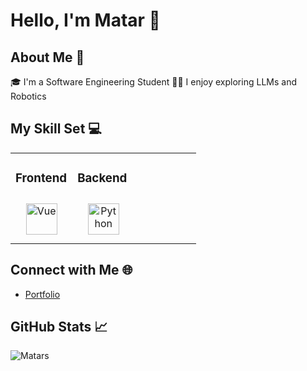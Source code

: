 # Hello, I'm Matar 👋

## About Me 🚀
🎓 I'm a Software Engineering Student
👨‍💻 I enjoy exploring LLMs and Robotics

## My Skill Set 💻
<table><tr><td valign="top" width="33%">

### Frontend  
<div align="center">  
<img style="margin: 10px" src="https://upload.wikimedia.org/wikipedia/commons/thumb/9/95/Vue.js_Logo_2.svg/2367px-Vue.js_Logo_2.svg.png" alt="Vue" height="50" />
<!-- Repeat Above Line For More Icons -->
</div></td><td valign="top" width="33%">

### Backend  
<div align="center">  
<img style="margin: 10px" src="https://upload.wikimedia.org/wikipedia/commons/thumb/c/c3/Python-logo-notext.svg/800px-Python-logo-notext.svg.png" alt="Python" height="50" />
<!-- Repeat Above Line For More Icons -->
</div></td><td valign="top" width="33%">
</tr></table> 

## Connect with Me 🌐
- [Portfolio](https://matars.netlify.app/)


## GitHub Stats 📈
![Matars](https://github-readme-stats.vercel.app/api?username=Matars&show_icons=true&theme=radical)

<!-- Optional: Any other sections you want to include -->

